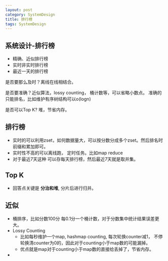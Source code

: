 ```yaml
---
layout: post
category: SystemDesign
title: 排行榜
tags: SystemDesign
---
```


## 系统设计-排行榜

- 精确、近似排行榜
- 实时非实时排行榜
- 最近一天的排行榜

是否要那么及时？离线在线相结合。

是否要准确？近似算法，lossy counting， 桶计数等，可以省略小数点。 准确的只能排名，比如维护有序树结构可以o(logn)

是否可以Top K?  堆，节省内存。

## 排行榜

- 实时的可以利用zset，如何数据量大，可以按分数分成多个zset。然后排名时前缀和累加即可。
- 实时性不高的可以离线跑， 定时任务。比如map reduce
- 对于最近7天这种 可以存每天排行榜，然后最近7天就是取并集。

## Top K

- 回答点关键是 **分治和堆**, 分片后进行归并。



## 近似

- 桶排序，比如分数100分 每0.1分一个桶计数，对于分数集中统计结果误差更大。
- Lossy Counting
  - 比如每秒维护一个map,  hashmap counting, 每次轮换counter减1， 不停轮换清counter为0的，因此对于counting小于map数的可能漏掉。
  - 优点就是map对于counting小于map数的直接给丢掉了，节省内存。
- 
